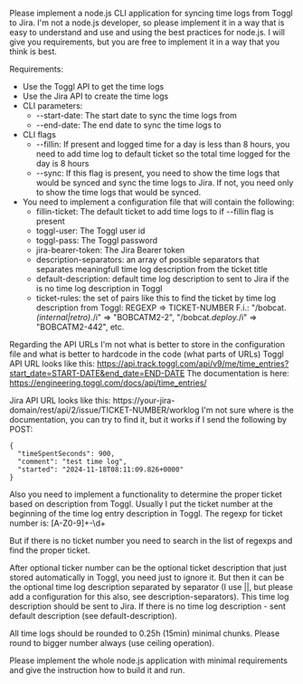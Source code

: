 Please implement a node.js CLI application for syncing time logs from Toggl to Jira.
I'm not a node.js developer, so please implement it in a way that is easy to understand and use and using the best practices for node.js. I will give you requirements, but you are free to implement it in a way that you think is best.

Requirements:
- Use the Toggl API to get the time logs
- Use the Jira API to create the time logs
- CLI parameters:
  - --start-date: The start date to sync the time logs from
  - --end-date: The end date to sync the time logs to
- CLI flags
  - --fillin: If present and logged time for a day is less than 8 hours, you need to add time log to default ticket so the total time logged for the day is 8 hours
  - --sync: If this flag is present, you need to show the time logs that would be synced and sync the time logs to Jira. If not, you need only to show the time logs that would be synced. 
- You need to implement a configuration file that will contain the following:
  - fillin-ticket: The default ticket to add time logs to if --fillin flag is present
  - toggl-user: The Toggl user id
  - toggl-pass: The Toggl password
  - jira-bearer-token: The Jira Bearer token
  - description-separators: an array of possible separators that separates meaningfull time log description from the ticket title
  - default-description: default time log description to sent to Jira if the is no time log description in Toggl
  - ticket-rules: the set of pairs like this to find the ticket by time log description from Toggl:
  REGEXP => TICKET-NUMBER
  F.i.:
  "/bobcat.*(internal|retro).*/i" => "BOBCATM2-2",
  "/bobcat.*deploy.*/i" => "BOBCATM2-442",
  etc.

Regarding the API URLs I'm not what is better to store in the configuration file and what is better to hardcode in the code (what parts of URLs)
Toggl API URL looks like this:
https://api.track.toggl.com/api/v9/me/time_entries?start_date=START-DATE&end_date=END-DATE
The documentation is here:
https://engineering.toggl.com/docs/api/time_entries/

Jira API URL looks like this:
https://your-jira-domain/rest/api/2/issue/TICKET-NUMBER/worklog
I'm not sure where is the documentation, you can try to find it, but it works if I send the following by POST:
```
{
  "timeSpentSeconds": 900,
  "comment": "test time log",
  "started": "2024-11-18T08:11:09.826+0000"
}
```

Also you need to implement a functionality to determine the proper ticket based on description from Toggl. Usually I put the ticket number at the beginning of the time log entry description in Toggl. The regexp for ticket number is: [A-Z0-9]+\-\d+

But if there is no ticket number you need to search in the list of regexps and find the proper ticket.

After optional ticker number can be the optional ticket description that just stored automatically in Toggl, you need just to ignore it. But then it can be the optional time log description separated by separator (I use ||, but please add a configuration for this also, see description-separators). This time log description should be sent to Jira. If there is no time log description - sent default description (see default-description).

All time logs should be rounded to 0.25h (15min) minimal chunks. Please round to bigger number always (use ceiling operation).

Please implement the whole node.js application with minimal requirements and give the instruction how to build it and run.



